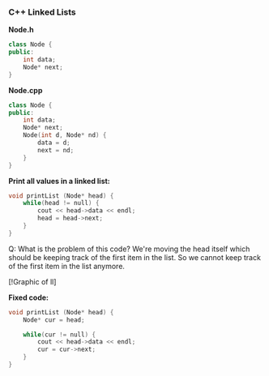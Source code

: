 ### C++ Linked Lists

**Node.h**

```cpp
class Node {
public:
	int data;
	Node* next;
}
```
**Node.cpp**
```cpp
class Node {
public:
	int data;
	Node* next;
	Node(int d, Node* nd) {
		data = d;
		next = nd;
	}
}
```

**Print all values in a linked list:**
```cpp
void printList (Node* head) {
	while(head != null) {
		cout << head->data << endl;
		head = head->next;
	}
}
```
Q: What is the problem of this code?
We're moving the head itself which should be keeping track of the first item in the list. So we cannot keep track of the first item in the list anymore.

[!Graphic of ll]

**Fixed code:**
```cpp
void printList (Node* head) {
	Node* cur = head;

	while(cur != null) {
		cout << head->data << endl;
		cur = cur->next;
	}
}
```
